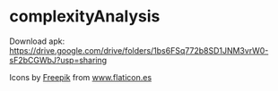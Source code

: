 # complexityAnalysis
Download apk:
https://drive.google.com/drive/folders/1bs6FSq772b8SD1JNM3vrW0-sF2bCGWbJ?usp=sharing


<div>Icons by <a href="http://www.DinosoftLabs.com/" title="DinosoftLabs">Freepik</a> from <a href="https://www.flaticon.es/" title="Flaticon">www.flaticon.es</a></div>

